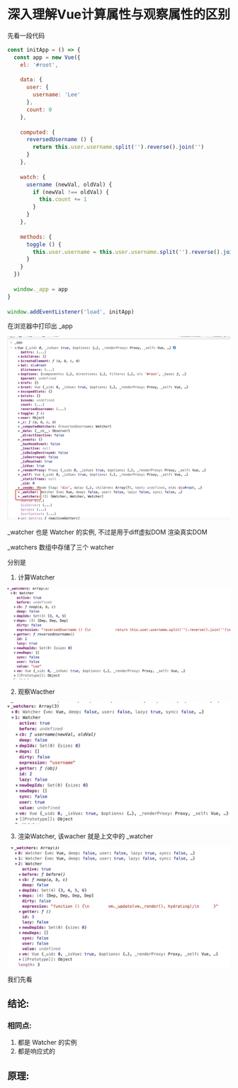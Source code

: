 # 深入理解Vue计算属性与观察属性的区别

先看一段代码

```js
const initApp = () => {
  const app = new Vue({
    el: '#root',

    data: {
      user: {
        username: 'Lee'
      },
      count: 0
    },

    computed: {
      reversedUsername () {
        return this.user.username.split('').reverse().join('')
      }
    },

    watch: {
      username (newVal, oldVal) {
        if (newVal !== oldVal) {
          this.count += 1
        }
      }
    },

    methods: {
      toggle () {
        this.user.username = this.user.username.split('').reverse().join('')
      }
    }
  })

  window._app = app
}

window.addEventListener('load', initApp)
```

在浏览器中打印出 _app

![Alt _app](https://github.com/YeahDreamItPossible/StepFurtureInJS/blob/main/Vue/Images/SourceCode/_app.jpg)

_watcher 也是 Watcher 的实例, 不过是用于diff虚拟DOM 渲染真实DOM

_watchers 数组中存储了三个 watcher

分别是 

1. 计算Watcher

![Alt computed](https://github.com/YeahDreamItPossible/StepFurtureInJS/blob/main/Vue/Images/SourceCode/computed.jpg)

2. 观察Wacther

![Alt watcher](https://github.com/YeahDreamItPossible/StepFurtureInJS/blob/main/Vue/Images/SourceCode/watcher.jpg)

3. 渲染Watcher, 该wacher 就是上文中的 _watcher

![Alt render](https://github.com/YeahDreamItPossible/StepFurtureInJS/blob/main/Vue/Images/SourceCode/_render.jpg)

我们先看

## 结论: 

### 相同点:
  1. 都是 Watcher 的实例
  2. 都是响应式的

## 原理: